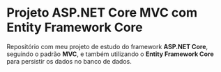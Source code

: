 # Projeto ASP.NET Core MVC com Entity Framework Core

Repositório com meu projeto de estudo do framework **ASP.NET Core**, seguindo o padrão **MVC**, e também utilizando o **Entity Framework Core** para persistir os dados no banco de dados.
